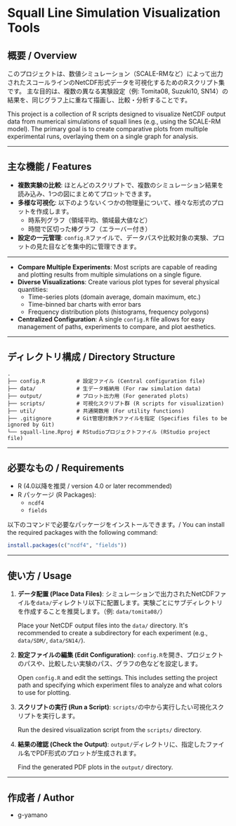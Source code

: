 # Squall Line Simulation Visualization Tools

## 概要 / Overview

このプロジェクトは、数値シミュレーション（SCALE-RMなど）によって出力されたスコールラインのNetCDF形式データを可視化するためのRスクリプト集です。
主な目的は、複数の異なる実験設定（例: Tomita08, Suzuki10, SN14）の結果を、同じグラフ上に重ねて描画し、比較・分析することです。

This project is a collection of R scripts designed to visualize NetCDF output data from numerical simulations of squall lines (e.g., using the SCALE-RM model). The primary goal is to create comparative plots from multiple experimental runs, overlaying them on a single graph for analysis.

---
## 主な機能 / Features

* **複数実験の比較**: ほとんどのスクリプトで、複数のシミュレーション結果を読み込み、1つの図にまとめてプロットできます。
* **多様な可視化**: 以下のようないくつかの物理量について、様々な形式のプロットを作成します。
    * 時系列グラフ（領域平均、領域最大値など）
    * 時間で区切った棒グラフ（エラーバー付き）
* **設定の一元管理**: `config.R`ファイルで、データパスや比較対象の実験、プロットの見た目などを集中的に管理できます。

---
* **Compare Multiple Experiments**: Most scripts are capable of reading and plotting results from multiple simulations on a single figure.
* **Diverse Visualizations**: Create various plot types for several physical quantities:
    * Time-series plots (domain average, domain maximum, etc.)
    * Time-binned bar charts with error bars
    * Frequency distribution plots (histograms, frequency polygons)
* **Centralized Configuration**: A single `config.R` file allows for easy management of paths, experiments to compare, and plot aesthetics.

---
## ディレクトリ構成 / Directory Structure

```
.
├── config.R          # 設定ファイル (Central configuration file)
├── data/             # 生データ格納用 (For raw simulation data)
├── output/           # プロット出力用 (For generated plots)
├── scripts/          # 可視化スクリプト群 (R scripts for visualization)
├── util/             # 共通関数用 (For utility functions)
├── .gitignore        # Git管理対象外ファイルを指定 (Specifies files to be ignored by Git)
└── squall-line.Rproj # RStudioプロジェクトファイル (RStudio project file)
```

---
## 必要なもの / Requirements

* R (4.0以降を推奨 / version 4.0 or later recommended)
* R パッケージ (R Packages):
    * `ncdf4`
    * `fields`

以下のコマンドで必要なパッケージをインストールできます。/ You can install the required packages with the following command:
```R
install.packages(c("ncdf4", "fields"))
```

---
## 使い方 / Usage

1.  **データ配置 (Place Data Files)**:
    シミュレーションで出力されたNetCDFファイルを`data/`ディレクトリ以下に配置します。実験ごとにサブディレクトリを作成することを推奨します。（例: `data/tomita08/`）
    
    Place your NetCDF output files into the `data/` directory. It's recommended to create a subdirectory for each experiment (e.g., `data/SDM/`, `data/SN14/`).

2.  **設定ファイルの編集 (Edit Configuration)**:
    `config.R`を開き、プロジェクトのパスや、比較したい実験のパス、グラフの色などを設定します。
    
    Open `config.R` and edit the settings. This includes setting the project path and specifying which experiment files to analyze and what colors to use for plotting.

3.  **スクリプトの実行 (Run a Script)**:
    `scripts/`の中から実行したい可視化スクリプトを実行します。

    Run the desired visualization script from the `scripts/` directory.

4.  **結果の確認 (Check the Output)**:
    `output/`ディレクトリに、指定したファイル名でPDF形式のプロットが生成されます。
    
    Find the generated PDF plots in the `output/` directory.

---
## 作成者 / Author

* g-yamano